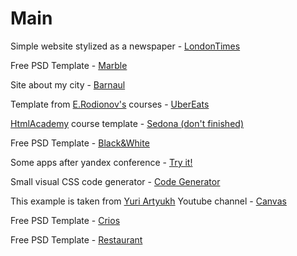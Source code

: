 # Main
Simple website stylized as a newspaper - [LondonTimes](https://kadonomaro.github.io/LondonTimes/)

Free PSD Template - [Marble](https://kadonomaro.github.io/marble/)

Site about my city - [Barnaul](https://kadonomaro.github.io/Barnaul-site/)

Template from [E.Rodionov's](https://erodionov.ru/) courses - [UberEats](https://kadonomaro.github.io/uberats-demo-frontend/)

[HtmlAcademy](https://htmlacademy.ru/) course template - [Sedona (don't finished)](https://kadonomaro.github.io/Sedona/)

Free PSD Template - [Black&White](https://kadonomaro.github.io/blackandwhite/)

Some apps after yandex conference - [Try it!](https://kadonomaro.github.io/it/)

Small visual CSS code generator - [Code Generator](https://kadonomaro.github.io/codegenerator/)

This example is taken from [Yuri Artyukh](https://www.youtube.com/user/flintyara) Youtube channel - [Canvas](https://kadonomaro.github.io/canvas/)

Free PSD Template - [Crios](https://kadonomaro.github.io/Crios/)

Free PSD Template - [Restaurant](https://kadonomaro.github.io/Restaurant/)
